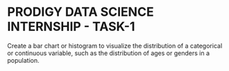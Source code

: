 # PRODIGY DATA SCIENCE INTERNSHIP - TASK-1

Create a bar chart or histogram to visualize the distribution of a categorical or continuous variable, such as the distribution of ages or genders in a population.
